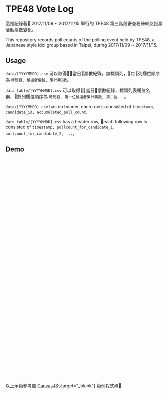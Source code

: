 # TPE48 Vote Log

這裡記錄著 2017/11/09 ~ 2017/11/15 舉行的 TPE48 第三階段審查粉絲網路投票活動票數變化。

This repository records poll counts of the polling event held by TPE48, a Japanese style idol group based in Taipei, during 2017/11/09 ~ 2017/11/15.

## Usage

`data/[YYYYMMDD].csv` 可以取得當日票數紀錄，無標頭列，每列欄位順序為 `時間戳, 候選者編號, 累計票數`。

`data_table/[YYYYMMDD].csv` 可以取得當日票數紀錄，標頭列表欄位名稱，餘列欄位順序為 `時間戳, 第一位候選者累計票數, 第二位...`。

`data/[YYYYMMDD].csv` has no header, each row is consisted of `timestamp, candidate_id, accumulated_poll_count`.

`data_table/[YYYYMMDD].csv` has a header row, each following row is consisted of `timestamp, pollcount_for_candidate_1, pollcount_for_candidate_2, ...`。

## Demo

<div id="chartContainer" style="height: 700px; width: 100%;"></div>

以上示範參考自 [CanvasJS](https://canvasjs.com/javascript-charts/multi-series-chart/){:target="_blank"} 範例程式碼

<script src="https://canvasjs.com/assets/script/canvasjs.min.js"></script>
<script type="text/javascript">
var vote_data = [];
var chart;

fetch('https://zaka46.github.io/tpe48-votelog/data_table/20171111.csv')
  .then(function(response) {
    return response.text()
  }).then(function(body) {
    body.split("\n").forEach(function(row, index) {
      if(index == 0) {
        vote_data = row.split(',').map(function(element, index) {
          if(index == 0) return {};
          return {
            type: "line",
            axisYType: "secondary",
            xValueFormatString: "MM/DD HH:mm",
            name: element,
            showInLegend: true,
            markerSize: 0,
            dataPoints: []
          }
        });
      } else {
        row.split(',').forEach(function(element, index, array) {
          if(index == 0) return;
          if(typeof(vote_data[index].dataPoints) == 'undefined') return;
          var x = new Date(array[0] * 1000);
          vote_data[index].dataPoints.push({
            x: x,
            y: parseInt(element)
          })
        });
      }
    });
    createChart();
  });

function str_pad(n) {
  return String("0" + n).slice(-2);
}

function createChart() {
  chart = new CanvasJS.Chart("chartContainer", {
    title: {
      text: "20171111",
      fontSize: 20,
      fontFamily: "tahoma"
    },
    axisX: {
      valueFormatString: "MM/DD HH:mm",
      labelFontSize: 12
    },
    axisY2: {
      title: "票數",
      labelFontSize: 12,
      titleFontSize: 15,
/*      logarithmic: true,
      labelFormatter: function ( e ) {
        var suffixes = ["", "K", "M", "B"];
        var order = Math.max(Math.floor(Math.log(e.value) / Math.log(1000)), 0);
        if(order > suffixes.length - 1)
          order = suffixes.length - 1;
        var suffix = suffixes[order];
        return CanvasJS.formatNumber(e.value / Math.pow(1000, order)) + suffix;
      }, */
      includeZero :false
    },
    toolTip: {
      shared: true,
      contentFormatter: function(e) {
				var content = "<table><tbody style='text-align:right'><tr><td colspan='3'>" + e.entries[0].dataPoint.x.getMonth() + '/' + e.entries[0].dataPoint.x.getDate() + ' ' + str_pad(e.entries[0].dataPoint.x.getHours()) + ':' + str_pad(e.entries[0].dataPoint.x.getMinutes()) + "</td></tr>";
        e.entries.forEach(function(element, index) {
          if (index % 10 == 0) content += "<tr>";
          content += "<td style='color:" + element.dataSeries.color + "'>" + element.dataSeries.name + "</td><td>" + element.dataPoint.y.toLocaleString('en-us') + "</td>";
          if ((index + 1) % 10 == 0) content += "</tr>";          
        })
        content += "</tbody></table>";
        return content;
			}
    },
    legend: {
      cursor: "pointer",
      verticalAlign: "top",
      horizontalAlign: "center",
      dockInsidePlotArea: true,
      fontSize: 12,
      itemclick: toogleDataSeries
    },
    data: vote_data
  });
  chart.render();
}

function toogleDataSeries(e) {
  if (typeof(e.dataSeries.visible) === "undefined" || e.dataSeries.visible) {
    e.dataSeries.visible = false;
  } else{
    e.dataSeries.visible = true;
  }
  chart.render();
}
</script>
